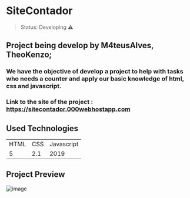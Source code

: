 # SiteContador

> Status: Developing ⚠️

## Project being develop by M4teusAlves, TheoKenzo;

### We have the objective of develop a project to help with tasks who needs a counter and apply our basic knowledge of html, css and javascript.

### Link to the site of the project : https://sitecontador.000webhostapp.com

## Used Technologies

<table>
  <tr>
    <td>HTML</td>
    <td>CSS</td>
    <td>Javascript</td>
  </tr>
  <tr>
    <td>5</td>
    <td>2.1</td>
    <td>2019</td>
  </tr>
</table>

## Project Preview

![image](https://user-images.githubusercontent.com/96897331/190872166-9c605419-57b4-4bf4-8315-64537512fc8d.png)
